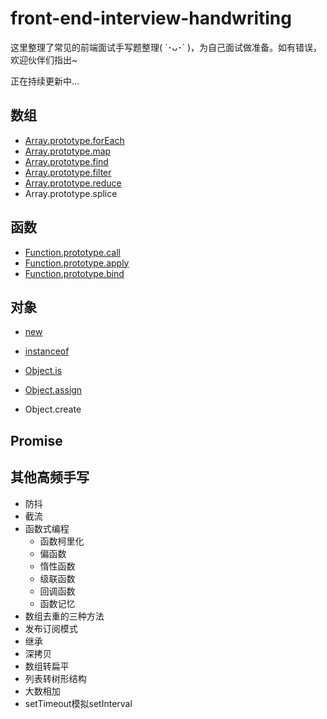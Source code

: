 # front-end-interview-handwriting
这里整理了常见的前端面试手写题整理( ´･ᴗ･` )，为自己面试做准备。如有错误，欢迎伙伴们指出~

正在持续更新中...

## 数组
- [Array.prototype.forEach](https://github.com/luoxy0518/front-end-interview-handwriting/tree/master/array/forEach.md)
- [Array.prototype.map](https://github.com/luoxy0518/front-end-interview-handwriting/tree/master/array/map.md)
- [Array.prototype.find](https://github.com/luoxy0518/front-end-interview-handwriting/tree/master/array/find.md)
- [Array.prototype.filter](https://github.com/luoxy0518/front-end-interview-handwriting/tree/master/array/filter.md)
- [Array.prototype.reduce](https://github.com/luoxy0518/front-end-interview-handwriting/tree/master/array/reduce.md)
- Array.prototype.splice 

## 函数
- [Function.prototype.call](https://github.com/luoxy0518/front-end-interview-handwriting/tree/master/function/call.md)
- [Function.prototype.apply](https://github.com/luoxy0518/front-end-interview-handwriting/tree/master/function/apply.md)
- [Function.prototype.bind](https://github.com/luoxy0518/front-end-interview-handwriting/tree/master/function/bind.md)

## 对象
- [new](https://github.com/luoxy0518/front-end-interview-handwriting/tree/master/object/new.md)
- [instanceof](https://github.com/luoxy0518/front-end-interview-handwriting/tree/master/object/instanceof.md)

- [Object.is](https://github.com/luoxy0518/front-end-interview-handwriting/tree/master/object/Object.is.md)
- [Object.assign](https://github.com/luoxy0518/front-end-interview-handwriting/tree/master/object/Object.assign.md)
- Object.create


## Promise

## 其他高频手写
- 防抖
- 截流
- 函数式编程
  - 函数柯里化
  - 偏函数
  - 惰性函数
  - 级联函数
  - 回调函数
  - 函数记忆  
- 数组去重的三种方法
- 发布订阅模式
- 继承
- 深拷贝
- 数组转扁平
- 列表转树形结构
- 大数相加
- setTimeout模拟setInterval

